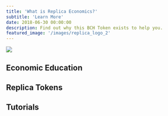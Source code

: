 ```yaml
---
title: 'What is Replica Economics?'
subtitle: 'Learn More'
date: 2018-06-30 00:00:00
description: Find out why this BCH Token exists to help you.
featured_image: '/images/replica_logo_2'
---
```


![](https://imgur.com/iNyZ8W2)

## Economic Education

## Replica Tokens

## Tutorials

